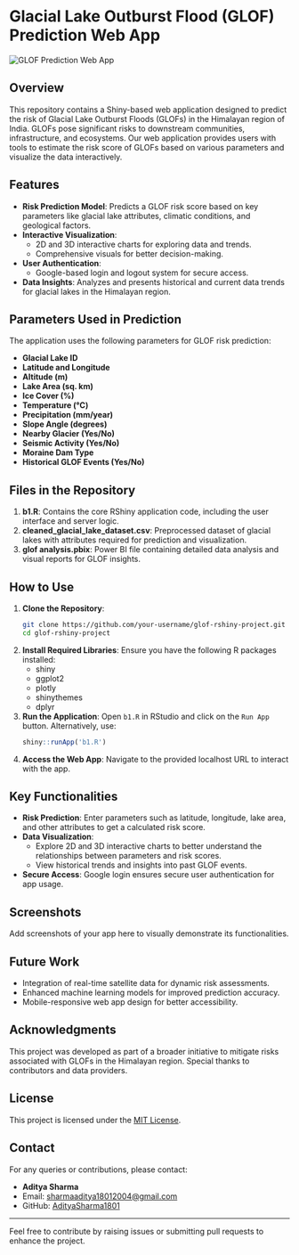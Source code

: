 # Glacial Lake Outburst Flood (GLOF) Prediction Web App

![GLOF Prediction Web App](https://images.pexels.com/photos/28359751/pexels-photo-28359751.jpeg?cs=srgb&dl=pexels-gsn-travel-28359751.jpg&fm=jpg)

## Overview
This repository contains a Shiny-based web application designed to predict the risk of Glacial Lake Outburst Floods (GLOFs) in the Himalayan region of India. GLOFs pose significant risks to downstream communities, infrastructure, and ecosystems. Our web application provides users with tools to estimate the risk score of GLOFs based on various parameters and visualize the data interactively.

## Features
- **Risk Prediction Model**: Predicts a GLOF risk score based on key parameters like glacial lake attributes, climatic conditions, and geological factors.
- **Interactive Visualization**: 
  - 2D and 3D interactive charts for exploring data and trends.
  - Comprehensive visuals for better decision-making.
- **User Authentication**: 
  - Google-based login and logout system for secure access.
- **Data Insights**: Analyzes and presents historical and current data trends for glacial lakes in the Himalayan region.

## Parameters Used in Prediction
The application uses the following parameters for GLOF risk prediction:
- **Glacial Lake ID**
- **Latitude and Longitude**
- **Altitude (m)**
- **Lake Area (sq. km)**
- **Ice Cover (%)**
- **Temperature (°C)**
- **Precipitation (mm/year)**
- **Slope Angle (degrees)**
- **Nearby Glacier (Yes/No)**
- **Seismic Activity (Yes/No)**
- **Moraine Dam Type**
- **Historical GLOF Events (Yes/No)**

## Files in the Repository
1. **b1.R**: Contains the core RShiny application code, including the user interface and server logic.
2. **cleaned_glacial_lake_dataset.csv**: Preprocessed dataset of glacial lakes with attributes required for prediction and visualization.
3. **glof analysis.pbix**: Power BI file containing detailed data analysis and visual reports for GLOF insights.

## How to Use
1. **Clone the Repository**:
   ```bash
   git clone https://github.com/your-username/glof-rshiny-project.git
   cd glof-rshiny-project
   ```
2. **Install Required Libraries**:
   Ensure you have the following R packages installed:
   - shiny
   - ggplot2
   - plotly
   - shinythemes
   - dplyr
3. **Run the Application**:
   Open `b1.R` in RStudio and click on the `Run App` button. Alternatively, use:
   ```R
   shiny::runApp('b1.R')
   ```
4. **Access the Web App**:
   Navigate to the provided localhost URL to interact with the app.

## Key Functionalities
- **Risk Prediction**: Enter parameters such as latitude, longitude, lake area, and other attributes to get a calculated risk score.
- **Data Visualization**:
  - Explore 2D and 3D interactive charts to better understand the relationships between parameters and risk scores.
  - View historical trends and insights into past GLOF events.
- **Secure Access**: Google login ensures secure user authentication for app usage.

## Screenshots
Add screenshots of your app here to visually demonstrate its functionalities.

## Future Work
- Integration of real-time satellite data for dynamic risk assessments.
- Enhanced machine learning models for improved prediction accuracy.
- Mobile-responsive web app design for better accessibility.

## Acknowledgments
This project was developed as part of a broader initiative to mitigate risks associated with GLOFs in the Himalayan region. Special thanks to contributors and data providers.

## License
This project is licensed under the [MIT License](LICENSE).

## Contact
For any queries or contributions, please contact:
- **Aditya Sharma**
- Email: [sharmaaditya18012004@gmail.com](mailto:sharmaaditya18012004@gmail.com)
- GitHub: [AdityaSharma1801](https://github.com/AdityaSharma1801)

---
Feel free to contribute by raising issues or submitting pull requests to enhance the project.
